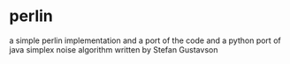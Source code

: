 # perlin
a simple perlin implementation and a port of the code and a python port of java simplex noise algorithm written by Stefan Gustavson
